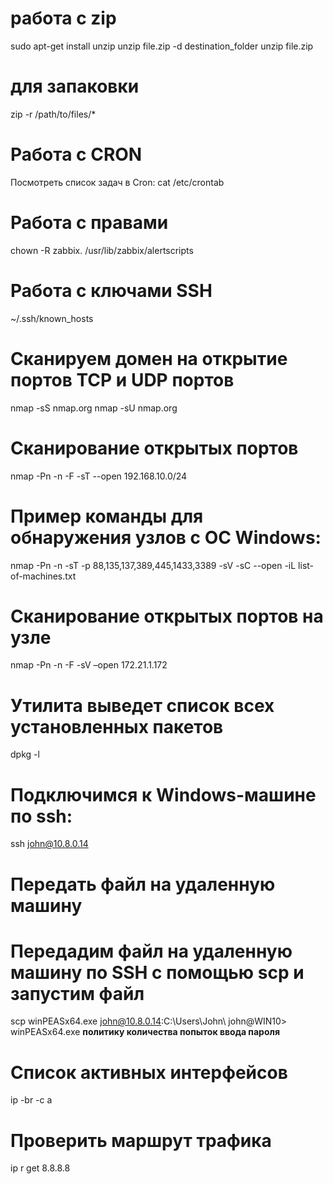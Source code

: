 # работа с zip

sudo apt-get install unzip
unzip file.zip -d destination_folder
unzip file.zip

# для запаковки

zip -r /path/to/files/\*

# Работа с CRON

Посмотреть список задач в Cron: cat /etc/crontab

# Работа с правами

chown -R zabbix. /usr/lib/zabbix/alertscripts

# Работа с ключами SSH

~/.ssh/known_hosts

# Сканируем домен на открытие портов TCP и UDP портов

nmap -sS nmap.org
nmap -sU nmap.org

# Сканирование открытых портов

nmap -Pn -n -F -sT --open 192.168.10.0/24

# Пример команды для обнаружения узлов с ОС Windows:

nmap -Pn -n -sT -p 88,135,137,389,445,1433,3389 -sV -sC --open -iL list-of-machines.txt

# Сканирование открытых портов на узле

nmap -Pn -n -F -sV –open 172.21.1.172

# Утилита выведет список всех установленных пакетов

dpkg -l

# Подключимся к Windows-машине по ssh:

ssh john@10.8.0.14

# Передать файл на удаленную машину

# Передадим файл на удаленную машину по SSH с помощью scp и запустим файл

scp winPEASx64.exe john@10.8.0.14:C:\\Users\\John\\
john@WIN10> winPEASx64.exe
**политику количества попыток ввода пароля**

# Список активных интерфейсов

ip -br -c a

# Проверить маршрут трафика

ip r get 8.8.8.8
